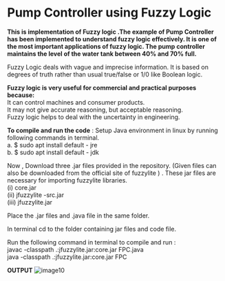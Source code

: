 # Pump Controller using Fuzzy Logic 
**This is implementation of Fuzzy logic .The  example of  Pump Controller has been implemented  to understand fuzzy logic effectively.
It is one of the most important applications of fuzzy logic.
The pump controller maintains the level of the water tank between 40% and 70% full.**

Fuzzy Logic deals with vague and imprecise information. It is based on degrees of truth rather than usual true/false or 1/0 like Boolean logic. 

**Fuzzy logic is very useful for commercial and practical purposes because:**</br>
It can control machines and consumer products.</br>
It may not give accurate reasoning, but acceptable reasoning.</br>
Fuzzy logic helps to deal with the uncertainty in engineering.</br>


**To compile and run the code** : 
Setup Java environment in linux by running following commands in terminal.</br>
a. $ sudo apt install default - jre </br>
b. $ sudo apt install default - jdk </br>
	
Now ,  Download three .jar files provided in the repository. (Given files can also be downloaded from the official site of fuzzylite ) .
These jar files are necessary for importing fuzzylite libraries.</br> 
              (i)    core.jar </br>
              (ii)   jfuzzylite -src.jar </br>
              (iii)  jfuzzylite.jar </br>
       
Place the .jar files and .java file in the same folder.</br>

In terminal cd to the folder containing jar files and code file.</br>

Run the following command in terminal to compile and run  :</br>
        javac -classpath .:jfuzzylite.jar:core.jar FPC.java </br>
        java -classpath .:jfuzzylite.jar:core.jar FPC </br>
        
**OUTPUT**
![image10](https://user-images.githubusercontent.com/46710508/123592888-79860c00-d80b-11eb-8095-4e975cdcd7f8.jpg)





